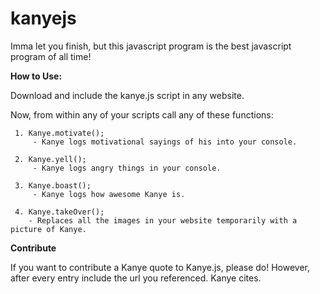 kanyejs
=======

Imma let you finish, but this javascript program is the best javascript program of all time!

**How to Use:**

Download and include the kanye.js script in any website.

Now, from within any of your scripts call any of these functions:

     1. Kanye.motivate();
         - Kanye logs motivational sayings of his into your console.
         
     2. Kanye.yell();
         - Kanye logs angry things in your console.
         
     3. Kanye.boast();
         - Kanye logs how awesome Kanye is.
         
     4. Kanye.takeOver();
        - Replaces all the images in your website temporarily with a picture of Kanye.
        
  
**Contribute**

If you want to contribute a Kanye quote to Kanye.js, please do! However, after every entry include the url you referenced. Kanye cites.
